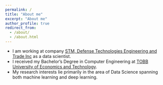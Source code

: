 ```yaml
---
permalink: /
title: "About me"
excerpt: "About me"
author_profile: true
redirect_from: 
  - /about/
  - /about.html
---
```


*  I am working at company [STM, Defense Technologies Engineering and Trade Inc](https://www.stm.com.tr/en) as a data scientist.
* I received my Bachelor’s Degree in Computer Engineering at [TOBB University of Economics and Technology](https://www.etu.edu.tr/en).
* My research interests lie primarily in the area of Data Science spanning both machine learning and deep learning.

